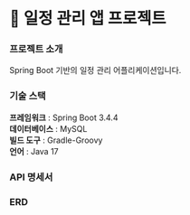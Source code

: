 # 📌 일정 관리 앱 프로젝트

### 프로젝트 소개
Spring Boot 기반의 일정 관리 어플리케이션입니다.

### 기술 스택
**프레임워크** : Spring Boot 3.4.4<br>
**데이터베이스** : MySQL <br>
**빌드 도구** : Gradle-Groovy<br>
**언어** : Java 17 <br>

### API 명세서


### ERD





